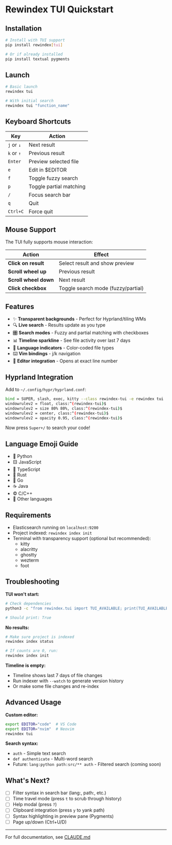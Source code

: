# Rewindex TUI Quickstart

## Installation

```bash
# Install with TUI support
pip install rewindex[tui]

# Or if already installed
pip install textual pygments
```

## Launch

```bash
# Basic launch
rewindex tui

# With initial search
rewindex tui "function_name"
```

## Keyboard Shortcuts

| Key | Action |
|-----|--------|
| `j` or `↓` | Next result |
| `k` or `↑` | Previous result |
| `Enter` | Preview selected file |
| `e` | Edit in $EDITOR |
| `f` | Toggle fuzzy search |
| `p` | Toggle partial matching |
| `/` | Focus search bar |
| `q` | Quit |
| `Ctrl+C` | Force quit |

## Mouse Support

The TUI fully supports mouse interaction:

| Action | Effect |
|--------|--------|
| **Click on result** | Select result and show preview |
| **Scroll wheel up** | Previous result |
| **Scroll wheel down** | Next result |
| **Click checkbox** | Toggle search mode (fuzzy/partial) |

## Features

- ✨ **Transparent backgrounds** - Perfect for Hyprland/tiling WMs
- 🔍 **Live search** - Results update as you type
- 🎛️ **Search modes** - Fuzzy and partial matching with checkboxes
- 📊 **Timeline sparkline** - See file activity over last 7 days
- 🎨 **Language indicators** - Color-coded file types
- ⌨️  **Vim bindings** - j/k navigation
- 📝 **Editor integration** - Opens at exact line number

## Hyprland Integration

Add to `~/.config/hypr/hyprland.conf`:

```bash
bind = SUPER, slash, exec, kitty --class rewindex-tui -e rewindex tui
windowrulev2 = float, class:^(rewindex-tui)$
windowrulev2 = size 80% 80%, class:^(rewindex-tui)$
windowrulev2 = center, class:^(rewindex-tui)$
windowrulev2 = opacity 0.95, class:^(rewindex-tui)$
```

Now press `Super+/` to search your code!

## Language Emoji Guide

- 🐍 Python
- 🟨 JavaScript
- 🔷 TypeScript
- 🦀 Rust
- 🔵 Go
- ☕ Java
- ©️ C/C++
- 📄 Other languages

## Requirements

- Elasticsearch running on `localhost:9200`
- Project indexed: `rewindex index init`
- Terminal with transparency support (optional but recommended):
  - kitty
  - alacritty
  - ghostty
  - wezterm
  - foot

## Troubleshooting

**TUI won't start:**
```bash
# Check dependencies
python3 -c "from rewindex.tui import TUI_AVAILABLE; print(TUI_AVAILABLE)"

# Should print: True
```

**No results:**
```bash
# Make sure project is indexed
rewindex index status

# If counts are 0, run:
rewindex index init
```

**Timeline is empty:**
- Timeline shows last 7 days of file changes
- Run indexer with `--watch` to generate version history
- Or make some file changes and re-index

## Advanced Usage

**Custom editor:**
```bash
export EDITOR="code"  # VS Code
export EDITOR="nvim"  # Neovim
rewindex tui
```

**Search syntax:**
- `auth` - Simple text search
- `def authenticate` - Multi-word search
- Future: `lang:python path:src/** auth` - Filtered search (coming soon)

## What's Next?

- [ ] Filter syntax in search bar (lang:, path:, etc.)
- [ ] Time travel mode (press `t` to scrub through history)
- [ ] Help modal (press `?`)
- [ ] Clipboard integration (press `y` to yank path)
- [ ] Syntax highlighting in preview pane (Pygments)
- [ ] Page up/down (Ctrl+U/D)

---

For full documentation, see [CLAUDE.md](./CLAUDE.md)
